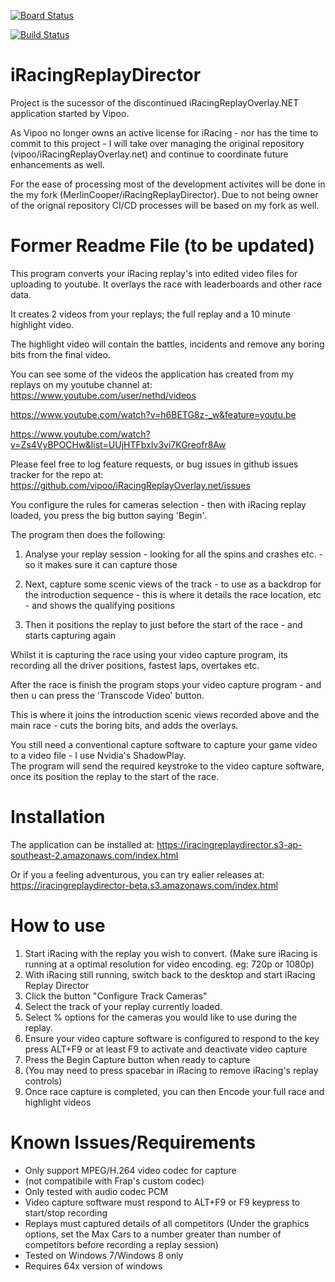 [![Board Status](https://merlincooper.visualstudio.com/e6f13734-ec60-4c67-b13c-08641fd28b90/aba5fdb2-a95f-4c59-a57a-c7bc2140e80e/_apis/work/boardbadge/7e4ac0d3-9a8d-4dd6-a01a-49909ee3bae6)](https://merlincooper.visualstudio.com/e6f13734-ec60-4c67-b13c-08641fd28b90/_boards/board/t/aba5fdb2-a95f-4c59-a57a-c7bc2140e80e/Microsoft.RequirementCategory)

[![Build Status](https://dev.azure.com/MerlinCooperDev/iRacingReplayDirector/_apis/build/status/MerlinCooper.iRacingReplayDirector?branchName=master)](https://dev.azure.com/MerlinCooperDev/iRacingReplayDirector/_build/latest?definitionId=2&branchName=master)

iRacingReplayDirector
========================

Project is the sucessor of the discontinued iRacingReplayOverlay.NET application started by Vipoo. 

As Vipoo no longer owns an active license for iRacing - nor has the time to commit to this project - I will take over managing the original repository (vipoo/iRacingReplayOverlay.net) and continue to coordinate future enhancements as well.  

For the ease of processing most of the development activites will be done in the my fork (MerlinCooper/iRacingReplayDirector). Due to not being owner of the orignal repository CI/CD processes will be based on my fork as well. 

Former Readme File (to be updated) 
==================================


This program converts your iRacing replay's into edited video files for uploading to youtube.  It overlays the race with leaderboards and other race data.

It creates 2 videos from your replays; the full replay and a 10 minute highlight video.

The highlight video will contain the battles, incidents and remove any boring bits from the final video.

You can see some of the videos the application has created from my replays on my youtube channel at:
https://www.youtube.com/user/nethd/videos

https://www.youtube.com/watch?v=h6BETG8z-_w&feature=youtu.be

https://www.youtube.com/watch?v=Zs4VyBPOCHw&list=UUjHTFbxIv3vi7KGreofr8Aw

Please feel free to log feature requests, or bug issues in github issues tracker for the repo at: https://github.com/vipoo/iRacingReplayOverlay.net/issues

You configure the rules for cameras selection - then with iRacing replay loaded, you press the big button saying 'Begin'.

The program then does the following:

1. Analyse your replay session - looking for all the spins and crashes etc. - so it makes sure it can capture those

2. Next, capture some scenic views of the track - to use as a backdrop for the introduction sequence - this is where it details the race location, etc - and shows the qualifying positions

3. Then it positions the replay to just before the start of the race - and starts capturing again

Whilst it is capturing the race using your video capture program, its recording all the driver positions, fastest laps, overtakes etc.

After the race is finish the program stops your video capture program - and then u can press the 'Transcode Video' button.

This is where it joins the introduction scenic views recorded above and the main race - cuts the boring bits, and adds the overlays.

You still need a conventional capture software to capture your game video to a video file - I use Nvidia's ShadowPlay.  
The program will send the required keystroke to the video capture software, once its position the replay to the start of the race.

Installation
============

The application can be installed at: https://iracingreplaydirector.s3-ap-southeast-2.amazonaws.com/index.html

Or if you a feeling adventurous, you can try ealier releases at: https://iracingreplaydirector-beta.s3.amazonaws.com/index.html

How to use
===================

1. Start iRacing with the replay you wish to convert. (Make sure iRacing is running at a optimal resolution for video encoding. eg: 720p or 1080p)
2. With iRacing still running, switch back to the desktop and start iRacing Replay Director
3. Click the button "Configure Track Cameras"
4. Select the track of your replay currently loaded.
5. Select % options for the cameras you would like to use during the replay.
6. Ensure your video capture software is configured to respond to the key press ALT+F9 or at least F9 to activate and deactivate video capture
7. Press the Begin Capture button when ready to capture 
8. (You may need to press spacebar in iRacing to remove iRacing's replay controls) 
9. Once race capture is completed, you can then Encode your full race and highlight videos

Known Issues/Requirements
============

* Only support MPEG/H.264 video codec for capture 
* (not compatibile with Frap's custom codec)
* Only tested with audio codec PCM
* Video capture software must respond to ALT+F9 or F9 keypress to start/stop recording
* Replays must captured details of all competitors (Under the graphics options, set the Max Cars to a number greater than number of competitors before recording a replay session)
* Tested on Windows 7/Windows 8 only
* Requires 64x version of windows
